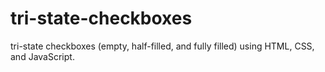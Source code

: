 # tri-state-checkboxes
tri-state checkboxes (empty, half-filled, and fully filled) using HTML, CSS, and JavaScript.
